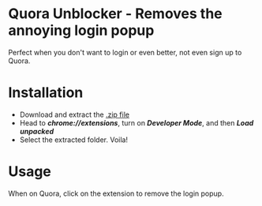 # Quora Unblocker - Removes the annoying login popup
Perfect when you don't want to login or even better, not even sign up to Quora.

# Installation
* Download and extract the [.zip file](https://github.com/aryanprince/Quora-Unblocker/releases/tag/v0.1.0)
* Head to **_chrome://extensions_**, turn on **_Developer Mode_**, and then **_Load unpacked_**
* Select the extracted folder. Voila!

# Usage
When on Quora, click on the extension to remove the login popup.

